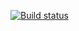 [![Build status](https://ci.appveyor.com/api/projects/status/5cd8w8at8eo016la?svg=true)](https://ci.appveyor.com/project/Olegzkv/testmode)
